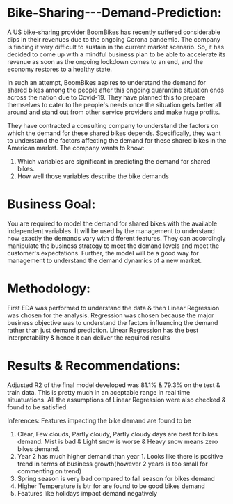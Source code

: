 # Bike-Sharing---Demand-Prediction:

A US bike-sharing provider BoomBikes has recently suffered considerable dips in their revenues due to the ongoing Corona pandemic. The company is finding it very difficult to sustain in the current market scenario. So, it has decided to come up with a mindful business plan to be able to accelerate its revenue as soon as the ongoing lockdown comes to an end, and the economy restores to a healthy state. 

In such an attempt, BoomBikes aspires to understand the demand for shared bikes among the people after this ongoing quarantine situation ends across the nation due to Covid-19. They have planned this to prepare themselves to cater to the people's needs once the situation gets better all around and stand out from other service providers and make huge profits.

They have contracted a consulting company to understand the factors on which the demand for these shared bikes depends. Specifically, they want to understand the factors affecting the demand for these shared bikes in the American market. The company wants to know:

1) Which variables are significant in predicting the demand for shared bikes.
2) How well those variables describe the bike demands

# Business Goal:
You are required to model the demand for shared bikes with the available independent variables. It will be used by the management to understand how exactly the demands vary with different features. They can accordingly manipulate the business strategy to meet the demand levels and meet the customer's expectations. Further, the model will be a good way for management to understand the demand dynamics of a new market. 

# Methodology:
First EDA was performed to understand the data & then Linear Regression was chosen for the analysis. Regression was chosen because the major business objective was to understand the factors influencing the demand rather than just demand prediction. Linear Regression has the best interpretability & hence it can deliver the required results

# Results & Recommendations:
Adjusted R2 of the final model developed was 81.1% & 79.3% on the test & train data. This is pretty much in an aceptable range in real time situatuations. All the assumptions of Linear Regression were also checked & found to be satisfied. 

Inferences: Features impacting the bike demand are found to be 
1) Clear, Few clouds, Partly cloudy, Partly cloudy days are best for bikes demand. Mist is bad & Light snow is worse & Heavy snow means zero bikes demand.
2) Year 2 has much higher demand than year 1. Looks like there is positive trend in terms of business growth(however 2 years is too small for commenting on trend)
3) Spring season is very bad compared to fall season for bikes demand
4) Higher Temperature is btr for are found to be  good bikes demand
5) Features like holidays impact demand negatively
